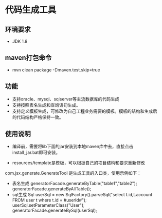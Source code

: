 # 代码生成工具 #
## 环境要求 ##

+ JDK 1.8

## maven打包命令 ##

+ mvn clean package -Dmaven.test.skip=true
 
## 功能 ##

+ 支持oracle、mysql、sqlserver等主流数据库的代码生成
+ 支持按照表名生成和查询语句生成。
+ 支持定义模板生成，可修改为自己工程业务需要的模板。模板的结构和生成后的代码结构严格保持一致。


## 使用说明 ##
+ 编译前，需要将lib下面的jar安装到本地maven库中去，直接点击install_jar.bat即可安装。

+ resources/template是模板，可以根据自己的项目结构和要求重新修改

com.jsx.generate.GenerateTool 是生成工具的入口类，使用示例如下：
+ 表名生成
    generatorFacade.generateByTable("table1","table2");
    generatorFacade.generateByAllTable();
+ sql生成
    Sql userSql = new SqlFactory().parseSql("select t.id,t.account FROM user t where t.id = #userId#");
    userSql.setParameterClass("User");
    generatorFacade.generateBySql(userSql);

 

 










